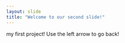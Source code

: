 ```yaml
---
layout: slide
title: "Welcome to our second slide!"
---
```

my first project!
Use the left arrow to go back!
